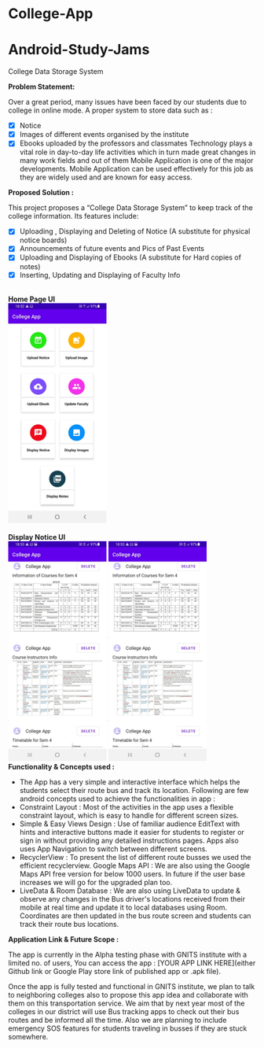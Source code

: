 # College-App
# Android-Study-Jams

College Data Storage System

<b> Problem Statement: </b>

Over a great period, many issues have been faced by our students due to college in online mode. 
A proper system to store data such as :
- [x] Notice
- [x] Images of different events organised by the institute 
- [x] Ebooks uploaded by the professors and classmates 
Technology plays a vital role in day-to-day life activities which in turn made great changes in many work fields and out of them Mobile Application is one of the major developments. Mobile Application can be used effectively for this job as they are widely used and are known for easy access.

<b> Proposed Solution : </b>

This project proposes a “College Data Storage System” to keep track of the college information.
Its features include:
- [x] Uploading , Displaying and Deleting of Notice (A substitute for physical notice boards)
- [x] Announcements of future events and Pics of Past Events 
- [x] Uploading and Displaying of Ebooks (A substitute for Hard copies of notes)
- [x] Inserting, Updating and Displaying of Faculty Info
<br>
<b> Home Page UI </b>
<br>
<img src = "images/HomePageUI.jpeg" width = 200>
<br>
<br>
<b> Display Notice UI </b>
<br>
<img src = "images/DisplayNotice.jpeg" width = 200>

<img src = "images/DisplayNotice.jpeg" width = 200>
<br>  	  	
<b> Functionality & Concepts used : </b>

- The App has a very simple and interactive interface which helps the students select their route bus and track its location. Following are few android concepts used to achieve the functionalities in app : 
- Constraint Layout : Most of the activities in the app uses a flexible constraint layout, which is easy to handle for different screen sizes.
- Simple & Easy Views Design : Use of familiar audience EditText with hints and interactive buttons made it easier for students to register or sign in without providing any detailed instructions pages. Apps also uses App Navigation to switch between different screens.
- RecyclerView : To present the list of different route busses we used the efficient recyclerview.
Google Maps API : We are also using the Google Maps API free version for  below 1000 users. In future if the user base increases we will go for the upgraded plan too.
- LiveData & Room Database : We are also using LiveData to update & observe any changes in the Bus driver's locations received from their mobile at real time and update it to local databases using Room. Coordinates are then updated in the bus route screen and students can track their route bus locations.

<b> Application Link & Future Scope : </b>

The app is currently in the Alpha testing phase with GNITS institute with a limited no. of users, You can access the app : [YOUR APP LINK HERE](either Github link or Google Play store link of published app or .apk file).

Once the app is fully tested and functional in GNITS institute, we plan to talk to neighboring colleges also to propose this app idea and collaborate with them on this transportation service. We aim that by next year most of the colleges in our district will use Bus tracking apps to check out their bus routes and be informed all the time. Also we are planning to include emergency SOS features for students traveling in busses if they are stuck somewhere. 
